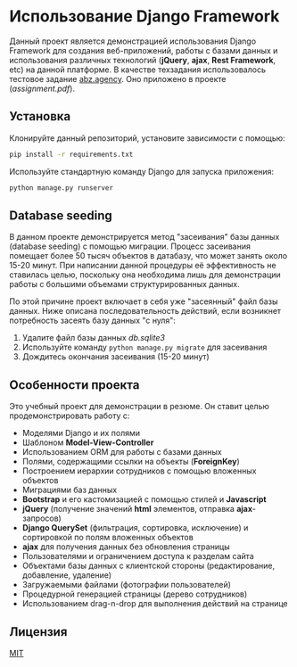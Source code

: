 # Использование Django Framework

Данный проект является демонстрацией использования Django Framework для создания веб-приложений, работы с базами данных и использования различных технологий (**jQuery**, **ajax**, **Rest Framework**, etc) на данной платформе. В качестве техзадания использовалось тестовое задание [abz.agency](https://abz.agency/). Оно приложено в проекте (*assignment.pdf*).

## Установка

Клонируйте данный репозиторий, установите зависимости с помощью:

```bash
pip install -r requirements.txt
```

Используйте стандартную команду Django для запуска приложения:

```bash
python manage.py runserver
```

## Database seeding

В данном проекте демонстрируется метод "засеивания" базы данных (database seeding) с помощью миграции. Процесс засеивания помещает более 50 тысяч объектов в датабазу, что может занять около 15-20 минут. При написании данной процедуры её эффективность не ставилась целью, поскольку она необходима лишь для демонстрации работы с большими объемами структурированных данных.

По этой причине проект включает в себя уже "засеянный" файл базы данных. Ниже описана последовательность действий, если возникнет потребность засеять базу данных "с нуля":

1. Удалите файл базы данных *db.sqlite3*
2. Используйте команду ```python manage.py migrate``` для засеивания
3. Дождитесь окончания засеивания (15-20 минут)

## Особенности проекта

Это учебный проект для демонстрации в резюме. Он ставит целью продемонстрировать работу с:
- Моделями Django и их полями
- Шаблоном **Model-View-Controller**
- Использованием ORM для работы с базами данных
- Полями, содержащими ссылки на объекты (**ForeignKey**)
- Построением иерархии сотрудников с помощью вложенных объектов
- Миграциями баз данных
- **Bootstrap** и его кастомизацией с помощью стилей и **Javascript**
- **jQuery** (получение значений **html** элементов, отправка **ajax**-запросов)
- **Django QuerySet** (фильтрация, сортировка, исключение) и сортировкой по полям вложенных объектов
- **ajax** для получения данных без обновления страницы
- Пользователями и ограничением доступа к разделам сайта
- Объектами базы данных с клиентской стороны (редактирование, добавление, удаление)
- Загружаемыми файлами (фотографии пользователей)
- Процедурной генерацией страницы (дерево сотрудников)
- Использованием drag-n-drop для выполнения действий на странице

## Лицензия
[MIT](https://choosealicense.com/licenses/mit/)